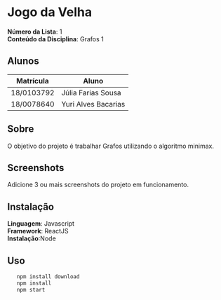 
# Jogo da Velha

**Número da Lista**: 1<br>
**Conteúdo da Disciplina**: Grafos 1<br>

## Alunos
|Matrícula | Aluno |
| -- | -- |
| 18/0103792 |Júlia Farias Sousa|
| 18/0078640 |Yuri Alves Bacarias|

## Sobre 
O objetivo do projeto é trabalhar Grafos utilizando o algoritmo minimax.

## Screenshots
Adicione 3 ou mais screenshots do projeto em funcionamento.

## Instalação 
**Linguagem**: Javascript<br>
**Framework**: ReactJS<br>
**Instalação**:Node<br>

## Uso 
```bash
   npm install download
   npm install
   npm start
```






